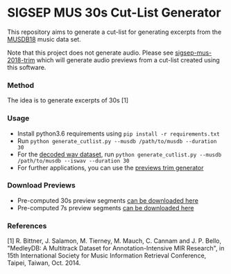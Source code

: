 # SIGSEP MUS 30s Cut-List Generator

This repository aims to generate a cut-list for generating excerpts from the
[MUSDB18](https://sigsep.github.io/musdb.html) music data set.

Note that this project does not generate audio. Please see
[sigsep-mus-2018-trim](https://github.com/deeuu/sigsep-mus-2018-trim) which will
generate audio previews from a cut-list created using this software.

### Method

The idea is to generate excerpts of 30s [1]

### Usage

* Install python3.6 requirements using `pip install -r requirements.txt`
* Run `python generate_cutlist.py --musdb /path/to/musdb --duration 30`
* For the [decoded wav dataset](https://github.com/sigsep/sigsep-mus-io), run `python generate_cutlist.py --musdb /path/to/musdb --iswav --duration 30`
* For further applications, you can use the [previews trim generator](https://github.com/deeuu/sigsep-mus-2018-trim)

### Download Previews

* Pre-computed 30s preview segments [can be downloaded here](https://github.com/sigsep/sigsep-mus-cutlist-generator/releases/download/v0.3/30s_previews.csv)
* Pre-computed 7s preview segments [can be downloaded here](https://github.com/sigsep/sigsep-mus-cutlist-generator/releases/download/v0.3/7s_previews.csv)

### References

[1] R. Bittner, J. Salamon, M. Tierney, M. Mauch, C. Cannam and J. P. Bello, "MedleyDB: A Multitrack Dataset for Annotation-Intensive MIR Research", in 15th International Society for Music Information Retrieval Conference, Taipei, Taiwan, Oct. 2014.
